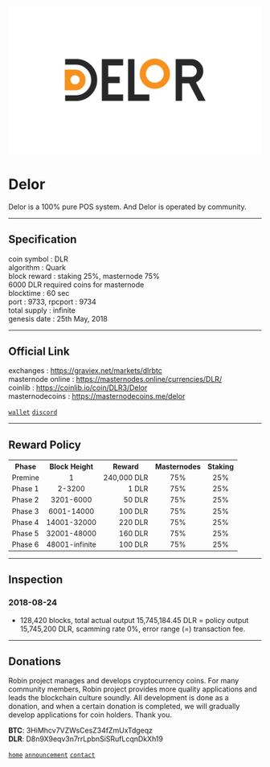 ![](https://github.com/robinadaptor/logo/blob/master/delor.png)

# Delor
  
Delor is a 100% pure POS system. And Delor is operated by community.
  
***
## Specification  
  
coin symbol : DLR  
algorithm : Quark  
block reward : staking 25%, masternode 75%  
6000 DLR required coins for masternode  
blocktime : 60 sec  
port : 9733, rpcport : 9734  
total supply : infinite  
genesis date : 25th May, 2018  
  
***
## Official Link  
  
exchanges : https://graviex.net/markets/dlrbtc  
masternode online : https://masternodes.online/currencies/DLR/  
coinlib : https://coinlib.io/coin/DLR3/Delor  
masternodecoins : https://masternodecoins.me/delor  
  
[`wallet`](https://github.com/robinadaptor/delor-wallet)  [`discord`](https://discord.gg/zYvFFJU)  
  
***
## Reward Policy  

<table>
<th>Phase</th><th>Block Height</th><th>Reward</th><th>Masternodes</th><th>Staking</th>
<tr><td>Premine</td><td align="center">1</td><td align="right">240,000 DLR</td><td align="center">75%</td><td align="center">25%</td></tr>
<tr><td>Phase 1</td><td align="center">2-3200</td><td align="right">1 DLR</td><td align="center">75%</td><td align="center">25%</td></tr>
<tr><td>Phase 2</td><td align="center">3201-6000</td><td align="right">50 DLR</td><td align="center">75%</td><td align="center">25%</td></tr>
<tr><td>Phase 3</td><td align="center">6001-14000</td><td align="right">100 DLR</td><td align="center">75%</td><td align="center">25%</td></tr>
<tr><td>Phase 4</td><td align="center">14001-32000</td><td align="right">220 DLR</td><td align="center">75%</td><td align="center">25%</td></tr>
<tr><td>Phase 5</td><td align="center">32001-48000</td><td align="right">160 DLR</td><td align="center">75%</td><td align="center">25%</td></tr>
<tr><td>Phase 6</td><td align="center">48001-infinite</td><td align="right">100 DLR</td><td align="center">75%</td><td align="center">25%</td></tr>
</table>
  
***
## Inspection  
  
### 2018-08-24
  * 128,420 blocks, total actual output 15,745,184.45 DLR = policy output 15,745,200 DLR, scamming rate 0%, error range (=) transaction fee.
  
***
## Donations 
  
Robin project manages and develops cryptocurrency coins. For many community members, Robin project provides more quality applications and leads the blockchain culture soundly. All development is done as a donation, and when a certain donation is completed, we will gradually develop applications for coin holders. Thank you.  
  
**BTC**: 3HiMhcv7VZWsCesZ34fZmUxTdgeqz    
**DLR**: D8n9X9eqv3n7rrLpbnSiSRufLcqnDkXh19  
  
[`home`](https://github.com/robinadaptor)  [`announcement`](https://github.com/robinadaptor/announcement)  [`contact`](https://github.com/robinadaptor/POS-helper)